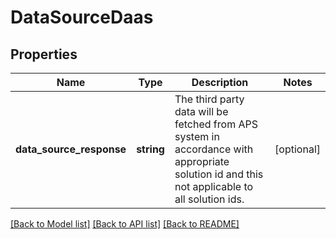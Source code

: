# DataSourceDaas

## Properties
Name | Type | Description | Notes
------------ | ------------- | ------------- | -------------
**data_source_response** | **string** | The third party data will be fetched from APS system in accordance with appropriate solution id and this not applicable to all solution ids. | [optional] 

[[Back to Model list]](../README.md#documentation-for-models) [[Back to API list]](../README.md#documentation-for-api-endpoints) [[Back to README]](../README.md)


